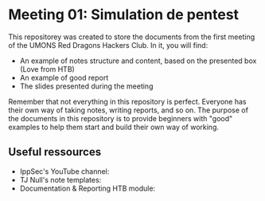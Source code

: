 # Meeting 01: Simulation de pentest

This repositorey was created to store the documents from the first meeting of the UMONS Red Dragons Hackers Club.
In it, you will find:
- An example of notes structure and content, based on the presented box (Love from HTB)
- An example of good report
- The slides presented during the meeting

Remember that not everything in this repository is perfect. Everyone has their own way of taking notes, writing reports, and so on. The purpose of the documents in this repository is to provide beginners with "good" examples to help them start and build their own way of working.

## Useful ressources

- IppSec's YouTube channel:
- TJ Null's note templates:
- Documentation & Reporting HTB module:
